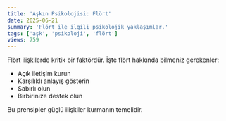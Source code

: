 ```yaml
---
title: 'Aşkın Psikolojisi: Flört'
date: 2025-06-21
summary: 'Flört ile ilgili psikolojik yaklaşımlar.'
tags: ['aşk', 'psikoloji', 'flört']
views: 759
---
```


Flört ilişkilerde kritik bir faktördür. İşte flört hakkında bilmeniz gerekenler:

- Açık iletişim kurun
- Karşılıklı anlayış gösterin
- Sabırlı olun
- Birbirinize destek olun

Bu prensipler güçlü ilişkiler kurmanın temelidir.